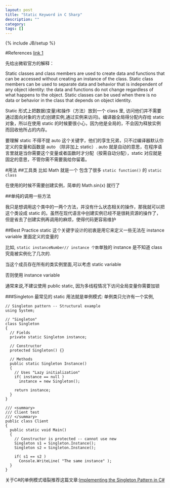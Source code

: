 ```yaml
---
layout: post
title: "Static Keyword in C Sharp"
description: ""
category: 
tags: []
---
```

{% include JB/setup %}

#References
[link 1](http://msdn.microsoft.com/en-au/library/79b3xss3\(v=vs.80\).aspx)


先给出微软官方的解释：

Static classes and class members are used to create data and functions that can be accessed without creating an instance of the class. Static class members can be used to separate data and behavior that is independent of any object identity: the data and functions do not change regardless of what happens to the object. Static classes can be used when there is no data or behavior in the class that depends on object identity.

Static 形式上把数据(变量)和操作（方法）放到一个 class 里, 访问他们并不需要通过面向对象的方式(创建实例,通过实例来访问)。编译器全局得分配内存给 static 对象，所以在使用 static 的时候要很小心，因为他是全局的，不会因为释放实例而回收他所占的内存。

要理解 static 不得不提 auto 这个关键字，他们的孪生兄弟，只不过编译器默认你定义的变量和函数是 auto （除非加上 static）. auto 就是自动的意思，在程序语言里就是当你需要这个变量或者函数时才分配（按需自动分配），static 对应就是固定的意思，不管你需不需要我给你留着。

#用法
##工具类
比如 Math 就是一个 包含了很多 `static function()` 的 `static class`

在使用的时候不需要创建实例，简单的 Math.sin(x) 就行了

##单纯的调用一些方法

我只是想调用这个类中的一两个方法，并没有什么状态相关的操作，那我就可以把这个类设成 static 的。虽然在现代语言中创建实例已经不是很耗资源的操作了，但是省去了创建实例再调用的麻烦，使得代码更容易维护

##Best Practice
static 这个关键字设计的初衷是用它来定义一些无法在 instance variable 里面定义的变量的

比如,
 `static instanceNumber// instance 个数`单独的 instance 是不知道 class 究竟被实例化了几次的.

当这个成员存在所有的类实例里面,可以考虑 static variable

否则使用 instance variable

通常来说,不建议使用 public static, 因为多线程情况下访问全局变量你需要加锁

###Singleton
最常见的 static 用法就是单例模式:
单例类只允许有一个实例,

    // Singleton pattern -- Structural example  
    using System;
    
    // "Singleton"
    class Singleton
    {
      // Fields
      private static Singleton instance;
    
      // Constructor
      protected Singleton() {}
    
      // Methods
      public static Singleton Instance()
      {
        // Uses "Lazy initialization"
        if( instance == null )
          instance = new Singleton();
    
        return instance;
      }
    }
    
    /// <summary>
    /// Client test
    /// </summary>
    public class Client
    {
      public static void Main()
      {
        // Constructor is protected -- cannot use new
        Singleton s1 = Singleton.Instance();
        Singleton s2 = Singleton.Instance();
    
        if( s1 == s2 )
          Console.WriteLine( "The same instance" );
      }
    }
    
关于C#的单例模式墙裂推荐这篇文章:[Implementing the Singleton Pattern in C#](http://csharpindepth.com/Articles/General/Singleton.aspx)